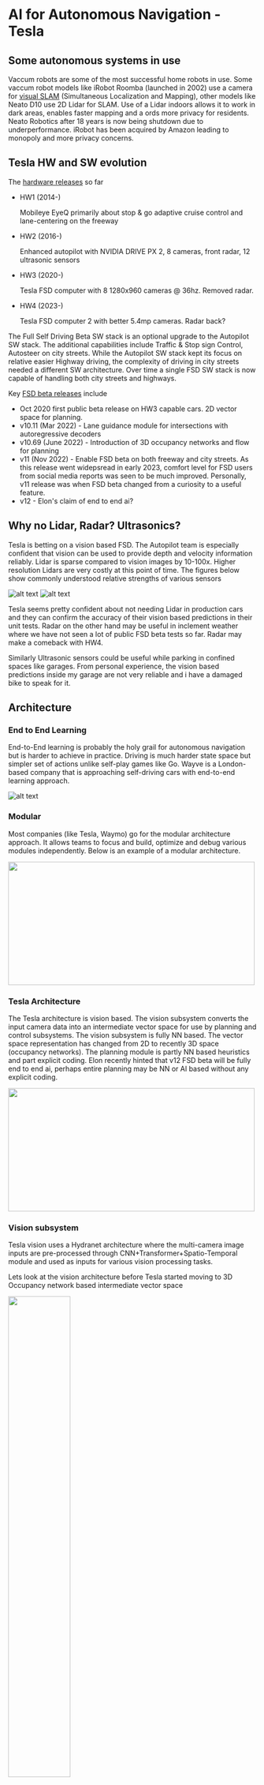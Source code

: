 # AI for Autonomous Navigation - Tesla

## Some autonomous systems in use
Vaccum robots are some of the most successful home robots in use. Some vaccum robot models like iRobot Roomba (launched in 2002) use a camera for [visual SLAM](https://www.technologyreview.com/2015/09/16/247936/the-roomba-now-sees-and-maps-a-home/) (Simultaneous Localization and Mapping), other models like Neato D10 use 2D Lidar for SLAM. Use of a Lidar indoors allows it to work in dark areas, enables faster mapping and a
ords more privacy for residents. Neato Robotics after 18 years is now being shutdown due to underperformance. iRobot has been acquired by Amazon leading to monopoly and more privacy concerns.

## Tesla HW and SW evolution
The [hardware releases](https://en.wikipedia.org/wiki/Tesla_Autopilot#Hardware) so far
* HW1 (2014-)

   Mobileye EyeQ primarily about stop & go adaptive cruise control and lane-centering on the freeway
* HW2 (2016-)

   Enhanced autopilot with NVIDIA DRIVE PX 2, 8 cameras, front radar, 12 ultrasonic sensors
* HW3 (2020-)

   Tesla FSD computer with 8 1280x960 cameras @ 36hz. Removed radar.
* HW4 (2023-)

   Tesla FSD computer 2 with better 5.4mp cameras. Radar back?

The Full Self Driving Beta SW stack is an optional upgrade to the Autopilot SW stack. The additional capabilities include Traffic & Stop sign Control, Autosteer on city streets. While the Autopilot SW stack kept its focus on relative easier Highway driving, the complexity of driving in city streets needed a different SW architecture. Over time a single FSD SW stack is now capable of handling both city streets and highways.

Key [FSD beta releases](https://www.notateslaapp.com/fsd-beta/) include
* Oct 2020 first public beta release on HW3 capable cars. 2D vector space for planning.
* v10.11 (Mar 2022) - Lane guidance module for intersections with autoregressive decoders 
* v10.69 (June 2022) - Introduction of 3D occupancy networks and flow for planning
* v11 (Nov 2022) - Enable FSD beta on both freeway and city streets. As this release went widepsread in early 2023, comfort level for FSD users from social media reports was seen to be much improved. Personally, v11 release was when FSD beta changed from a curiosity to a useful feature.
* v12 - Elon's claim of end to end ai?


## Why no Lidar, Radar? Ultrasonics?
Tesla is betting on a vision based FSD. The Autopilot team is especially confident that vision can be used to provide depth and velocity information reliably.
Lidar is sparse compared to vision images by 10-100x. Higher resolution Lidars are very costly at this point of time.
The figures below show commonly understood relative strengths of various sensors

![alt text](https://github.com/harishbalasub/harishbalasub.github.io/blob/master/docs/assets/img/Tesla-sensor1.png)
![alt text](https://github.com/harishbalasub/harishbalasub.github.io/blob/master/docs/assets/img/Tesla-sensor2.png)

Tesla seems pretty confident about not needing Lidar in production cars and they can confirm the accuracy of their vision based predictions in their unit tests. Radar on the other hand may be useful in inclement weather where we have not seen a lot of public FSD beta tests so far. Radar may make a comeback with HW4.

Similarly Ultrasonic sensors could be useful while parking in confined spaces like garages. From personal experience, the vision based predictions inside my garage are not very reliable and i have a damaged bike to speak for it.


## Architecture
### End to End Learning
End-to-End learning is probably the holy grail for autonomous navigation but is harder to achieve in practice. Driving is much harder state space but simpler set of actions unlike self-play games like Go. Wayve is a London-based company that is approaching self-driving cars with end-to-end learning approach.

![alt text](https://github.com/harishbalasub/harishbalasub.github.io/blob/master/docs/assets/img/Tesla-e2e-learning.png)
### Modular
Most companies (like Tesla, Waymo) go for the modular architecture approach. It allows teams to focus and build, optimize and debug various modules independently. Below is an example of a modular architecture.

<img src="https://github.com/harishbalasub/harishbalasub.github.io/blob/master/docs/assets/img/Tesla-modular.png" width="500" height="250">

### Tesla Architecture
The Tesla architecture is vision based. The vision subsystem converts the input camera data into an intermediate vector space for use by planning and control subsystems.
The vision subsystem is fully NN based. The vector space representation has changed from 2D to recently 3D space (occupancy networks). The planning module is partly NN based heuristics and part explicit coding. Elon recently hinted that v12 FSD beta will be fully end to end ai, perhaps entire planning may be NN or AI based without any explicit coding.



<img src="https://github.com/harishbalasub/harishbalasub.github.io/blob/master/docs/assets/img/Tesla-fsd-arch.png" width="500" height="250">

### Vision subsystem
Tesla vision uses a Hydranet architecture where the multi-camera image inputs are pre-processed through CNN+Transformer+Spatio-Temporal module and used as inputs for various vision processing tasks.

Lets look at the vision architecture before Tesla started moving to 3D Occupancy network based intermediate vector space

<img src="https://github.com/harishbalasub/harishbalasub.github.io/blob/master/docs/assets/img/Tesla-fsd-arch-vision-2D.png" width="50%" height="50%">

#### Why video module?
Single frame processing is not sufficient to recall temporary occlusions and traffic signs, detect velocity/flow. This requires processing of a sequence of frames (in order of seconds) with a spatial and temporal feature queue. For efficient processing, a small region around the ego car is used and a spatial RNN is run over each block in the region. 

<img src="https://github.com/harishbalasub/harishbalasub.github.io/blob/master/docs/assets/img/Tesla-fsd-arch-vision-video-2D.png" width="400" height="400">

#### Moving to Occupancy Networks
Moving from 2D vector space to 3D Occupancy network provides some advantages

<img src="https://github.com/harishbalasub/harishbalasub.github.io/blob/master/docs/assets/img/Tesla-fsd-arch-2Dvs3D-1.png" >
<img src="https://github.com/harishbalasub/harishbalasub.github.io/blob/master/docs/assets/img/Tesla-fsd-arch-2Dvs3D-2.png" >
<img src="https://github.com/harishbalasub/harishbalasub.github.io/blob/master/docs/assets/img/Tesla-fsd-arch-2Dvs3D-3.png" >

The updated architecture for generating 3D occupancy network and flow is shown below
<img src="https://github.com/harishbalasub/harishbalasub.github.io/blob/master/docs/assets/img/Tesla-fsd-arch-vision-3D.png" >

#### Validation of depth and velocity from vision
The depth and velocity information output vision based multi-camera fusion and video module (blue) has been found to be similar in performance to radar output (green) as shown in the figure below. The single camera based predictions are provided to illustrate the utility of the multi-camera fusion model.

<img src="https://github.com/harishbalasub/harishbalasub.github.io/blob/master/docs/assets/img/Tesla-fsd-arch-vision-vs-radar.png" >

### Planning subsystem
#### Lane guidance module
Detecting lane trajectories in unmarked areas especially intersections is a challenge and doing it in image space is not efficient. Tesla FSD uses autoregressive decoders (decoder stage of a Transfomer) to predict all the lane trajectory options from a given start point along with the spline coefficients.

<img src="https://github.com/harishbalasub/harishbalasub.github.io/blob/master/docs/assets/img/Tesla-fsd-arch-lane-guidance.png" >

<img src="https://github.com/harishbalasub/harishbalasub.github.io/blob/master/docs/assets/img/Tesla-fsd-arch-lane-language-2.png" >


### Control subsystem
Cars like GM use model predictive control (MPC) for various applications like adaptive cruise control, lane-keeping, lane following etc. MPC is useful to match predicted trajectory with actual trajectory.


## Training and Simulation
### Need for end to end simulation
Before every firmware update, demonstrating vehicle safety over several million miles of various driving scenarios can be desired. Modular testing of individual modules not sufficient. Use of graphics engines to create synthetic driving environments does not recreate realistic real-world situations.
To recreate real-world situations closer to reality, a more augmented reality simulation is required. The concept of Neural Radial Fields (Nerf) allows recreating 3D scene from set of 2D images captured during a test drive. This allows creating sensor data which can be trained to recreate photo-realistic camera images.

<img src="https://github.com/harishbalasub/harishbalasub.github.io/blob/master/docs/assets/img/Tesla-e2e-neural-sim.png" >
<img src="https://github.com/harishbalasub/harishbalasub.github.io/blob/master/docs/assets/img/Tesla-e2e-nerfs.png" >

End to End simulation enables
* Scene reconstruction (pick a problematic intersection in a city, add in weather conditions etc)
* Object reconstruction & retrieval (add/remove vehicles, pedestrians etc)
* Traffic modelling
* Sensor simulation
* Adversarial scenario generation

## Risks and Challenges
Videos

## References
